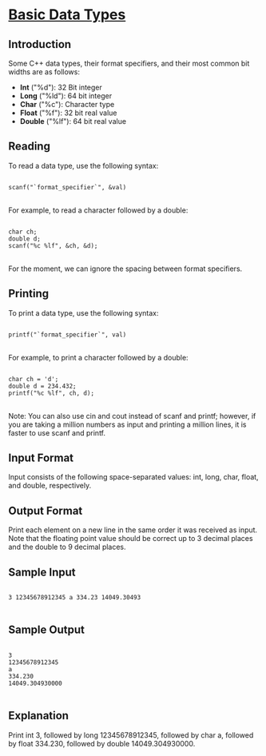 <!DOCTYPE html>
<html>

<head>
</head>

<body>

<h1><a href="https://www.hackerrank.com/challenges/c-tutorial-basic-data-types/problem?isFullScreen=true">Basic Data Types</a></h1>

<h2>Introduction</h2>
<p>Some C++ data types, their format specifiers, and their most common bit widths are as follows:</p>

<ul>
  <li><b>Int</b> ("%d"): 32 Bit integer</li>
  <li><b>Long</b> ("%ld"): 64 bit integer</li>
  <li><b>Char</b> ("%c"): Character type</li>
  <li><b>Float</b> ("%f"): 32 bit real value</li>
  <li><b>Double</b> ("%lf"): 64 bit real value</li>
</ul>

<h2>Reading</h2>
<p>To read a data type, use the following syntax:</p>

<pre>
<code>
scanf("`format_specifier`", &amp;val)
</code>
</pre>

<p>For example, to read a character followed by a double:</p>

<pre>
<code>
char ch;
double d;
scanf("%c %lf", &amp;ch, &amp;d);
</code>
</pre>

<p>For the moment, we can ignore the spacing between format specifiers.</p>

<h2>Printing</h2>
<p>To print a data type, use the following syntax:</p>

<pre>
<code>
printf("`format_specifier`", val)
</code>
</pre>

<p>For example, to print a character followed by a double:</p>

<pre>
<code>
char ch = 'd';
double d = 234.432;
printf("%c %lf", ch, d);
</code>
</pre>

<p>Note: You can also use cin and cout instead of scanf and printf; however, if you are taking a million numbers as input and printing a million lines, it is faster to use scanf and printf.</p>

<h2>Input Format</h2>

<p>Input consists of the following space-separated values: int, long, char, float, and double, respectively.</p>

<h2>Output Format</h2>

<p>Print each element on a new line in the same order it was received as input. Note that the floating point value should be correct up to 3 decimal places and the double to 9 decimal places.</p>

<h2>Sample Input</h2>

<pre>
<code>
3 12345678912345 a 334.23 14049.30493
</code>
</pre>

<h2>Sample Output</h2>

<pre>
<code>
3
12345678912345
a
334.230
14049.304930000
</code>
</pre>

<h2>Explanation</h2>

<p>Print int 3, followed by long 12345678912345, followed by char a, followed by float 334.230, followed by double 14049.304930000.</p>

</body>

</html>
